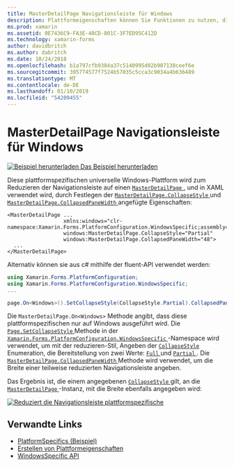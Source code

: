```yaml
---
title: MasterDetailPage Navigationsleiste für Windows
description: Plattformeigenschaften können Sie Funktionen zu nutzen, die nur auf einer bestimmten Plattform verfügbar ist ohne die Implementierung der benutzerdefinierten Renderern und Effekte. In diesem Artikel wird erläutert, wie die Windows-Plattform-spezifische zu nutzen, der die Navigationsleiste auf einen MasterDetailPage reduziert wird.
ms.prod: xamarin
ms.assetid: 0E7436C9-FA3E-40CD-801C-3F7ED95C412D
ms.technology: xamarin-forms
author: davidbritch
ms.author: dabritch
ms.date: 10/24/2018
ms.openlocfilehash: b1a797cfb9384a37c5140995d02b907138ceef6e
ms.sourcegitcommit: 395774577f7524b57035c5cca3c9034a4b636489
ms.translationtype: MT
ms.contentlocale: de-DE
ms.lasthandoff: 01/10/2019
ms.locfileid: "54209455"
---
```

# <a name="masterdetailpage-navigation-bar-on-windows"></a>MasterDetailPage Navigationsleiste für Windows

[![Beispiel herunterladen](~/media/shared/download.png) Das Beispiel herunterladen](https://developer.xamarin.com/samples/xamarin-forms/userinterface/platformspecifics/)

Diese plattformspezifischen universelle Windows-Plattform wird zum Reduzieren der Navigationsleiste auf einen [ `MasterDetailPage` ](xref:Xamarin.Forms.MasterDetailPage), und in XAML verwendet wird, durch Festlegen der [ `MasterDetailPage.CollapseStyle` ](xref:Xamarin.Forms.PlatformConfiguration.WindowsSpecific.MasterDetailPage.CollapseStyleProperty) und [ `MasterDetailPage.CollapsedPaneWidth` ](xref:Xamarin.Forms.PlatformConfiguration.WindowsSpecific.MasterDetailPage.CollapsedPaneWidthProperty) angefügte Eigenschaften:

```xaml
<MasterDetailPage ...
                  xmlns:windows="clr-namespace:Xamarin.Forms.PlatformConfiguration.WindowsSpecific;assembly=Xamarin.Forms.Core"
                  windows:MasterDetailPage.CollapseStyle="Partial"
                  windows:MasterDetailPage.CollapsedPaneWidth="48">
  ...
</MasterDetailPage>

```

Alternativ können sie aus c# mithilfe der fluent-API verwendet werden:

```csharp
using Xamarin.Forms.PlatformConfiguration;
using Xamarin.Forms.PlatformConfiguration.WindowsSpecific;
...

page.On<Windows>().SetCollapseStyle(CollapseStyle.Partial).CollapsedPaneWidth(148);
```

Die `MasterDetailPage.On<Windows>` Methode angibt, dass diese plattformspezifischen nur auf Windows ausgeführt wird. Die [ `Page.SetCollapseStyle` ](xref:Xamarin.Forms.PlatformConfiguration.WindowsSpecific.MasterDetailPage.SetCollapseStyle(Xamarin.Forms.IPlatformElementConfiguration{Xamarin.Forms.PlatformConfiguration.Windows,Xamarin.Forms.MasterDetailPage},Xamarin.Forms.PlatformConfiguration.WindowsSpecific.CollapseStyle)) Methode in der [ `Xamarin.Forms.PlatformConfiguration.WindowsSpecific` ](xref:Xamarin.Forms.PlatformConfiguration.WindowsSpecific) -Namespace wird verwendet, um mit der reduzieren-Stil, Angeben der [ `CollapseStyle` ](xref:Xamarin.Forms.PlatformConfiguration.WindowsSpecific.CollapseStyle) Enumeration, die Bereitstellung von zwei Werte: [ `Full` ](xref:Xamarin.Forms.PlatformConfiguration.WindowsSpecific.CollapseStyle.Full) und [ `Partial` ](xref:Xamarin.Forms.PlatformConfiguration.WindowsSpecific.CollapseStyle.Partial). Die [ `MasterDetailPage.CollapsedPaneWidth` ](xref:Xamarin.Forms.PlatformConfiguration.WindowsSpecific.MasterDetailPage.CollapsedPaneWidth(Xamarin.Forms.IPlatformElementConfiguration{Xamarin.Forms.PlatformConfiguration.Windows,Xamarin.Forms.MasterDetailPage},System.Double)) Methode wird verwendet, um die Breite einer teilweise reduzierten Navigationsleiste angeben.

Das Ergebnis ist, die einem angegebenen [ `CollapseStyle` ](xref:Xamarin.Forms.PlatformConfiguration.WindowsSpecific.CollapseStyle) gilt, an die [ `MasterDetailPage` ](xref:Xamarin.Forms.MasterDetailPage) -Instanz, mit die Breite ebenfalls angegeben wird:

[![](masterdetailpage-navigation-bar-images/collapsed-navigation-bar.png "Reduziert die Navigationsleiste plattformspezifische")](masterdetailpage-navigation-bar-images/collapsed-navigation-bar-large.png#lightbox "reduzierten Navigationsleiste plattformspezifische")

## <a name="related-links"></a>Verwandte Links

- [PlatformSpecifics (Beispiel)](https://developer.xamarin.com/samples/xamarin-forms/userinterface/platformspecifics/)
- [Erstellen von Plattformeigenschaften](~/xamarin-forms/platform/platform-specifics/index.md#creating-platform-specifics)
- [WindowsSpecific API](xref:Xamarin.Forms.PlatformConfiguration.WindowsSpecific)
